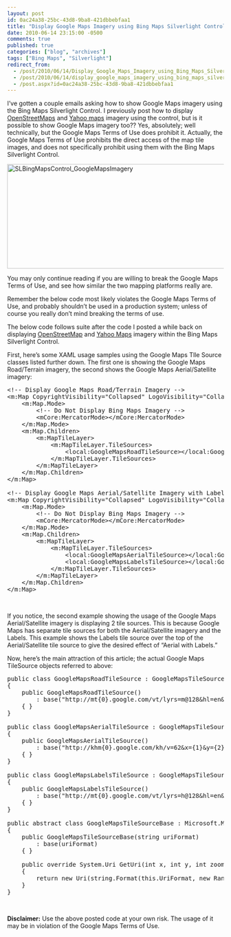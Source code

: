 ```yaml
---
layout: post
id: 0ac24a38-25bc-43d8-9ba8-421dbbebfaa1
title: "Display Google Maps Imagery using Bing Maps Silverlight Control"
date: 2010-06-14 23:15:00 -0500
comments: true
published: true
categories: ["blog", "archives"]
tags: ["Bing Maps", "Silverlight"]
redirect_from: 
  - /post/2010/06/14/Display_Google_Maps_Imagery_using_Bing_Maps_Silverlight_Control
  - /post/2010/06/14/display_google_maps_imagery_using_bing_maps_silverlight_control
  - /post.aspx?id=0ac24a38-25bc-43d8-9ba8-421dbbebfaa1
---
```

<!-- more -->
<p>I&rsquo;ve gotten a couple emails asking how to show Google Maps imagery using the Bing Maps Silverlight Control. I previously post how to display <a href="/post/2009/11/12/Display_OpenStreetMap_Imagery_using_Bing_Maps_Silverlight_Control_Version_1_RTW.aspx">OpenStreetMaps</a> and <a href="/post/2009/03/20/Virtual-Earth-Silverlight-Overlay-OpenStreetMap2c-OpenAerialMap-and-Yahoo-Map-Imagery-using-Custom-Tile-Layers!.aspx">Yahoo maps</a> imagery using the control, but is it possible to show Google Maps imagery too?? Yes, absolutely; well technically, but the Google Maps Terms of Use does prohibit it. Actually, the Google Maps Terms of Use prohibits the direct access of the map tile images, and does not specifically prohibit using them with the Bing Maps Silverlight Control.</p>
<p><a href="/images/postsSLBingMapsControl_GoogleMapsImagery.png"><img style="border-bottom: 0px; border-left: 0px; display: inline; border-top: 0px; border-right: 0px" title="SLBingMapsControl_GoogleMapsImagery" src="/images/postsSLBingMapsControl_GoogleMapsImagery_thumb.png" border="0" alt="SLBingMapsControl_GoogleMapsImagery" width="644" height="243" /></a></p>
<p>You may only continue reading if you are willing to break the Google Maps Terms of Use, and see how similar the two mapping platforms really are.</p>
<p>Remember the below code most likely violates the Google Maps Terms of Use, and probably shouldn&rsquo;t be used in a production system; unless of course you really don&rsquo;t mind breaking the terms of use.</p>
<p>The below code follows suite after the code I posted a while back on displaying <a href="/post/2009/11/12/Display_OpenStreetMap_Imagery_using_Bing_Maps_Silverlight_Control_Version_1_RTW.aspx">OpenStreetMap</a> and <a href="/post/2009/03/20/Virtual-Earth-Silverlight-Overlay-OpenStreetMap2c-OpenAerialMap-and-Yahoo-Map-Imagery-using-Custom-Tile-Layers!.aspx">Yahoo Maps</a> imagery within the Bing Maps Silverlight Control.</p>
<p>First, here&rsquo;s some XAML usage samples using the Google Maps TIle Source classes listed further down. The first one is showing the Google Maps Road/Terrain imagery, the second shows the Google Maps Aerial/Satellite imagery:</p>
<pre class="csharpcode"><span class="rem">&lt;!-- Display Google Maps Road/Terrain Imagery --&gt;</span><br /><span class="kwrd">&lt;</span><span class="html">m:Map</span> <span class="attr">CopyrightVisibility</span><span class="kwrd">="Collapsed"</span> <span class="attr">LogoVisibility</span><span class="kwrd">="Collapsed"</span><span class="kwrd">&gt;</span><br />    <span class="kwrd">&lt;</span><span class="html">m:Map.Mode</span><span class="kwrd">&gt;</span><br />        <span class="rem">&lt;!-- Do Not Display Bing Maps Imagery --&gt;</span><br />        <span class="kwrd">&lt;</span><span class="html">mCore:MercatorMode</span><span class="kwrd">&gt;&lt;/</span><span class="html">mCore:MercatorMode</span><span class="kwrd">&gt;</span><br />    <span class="kwrd">&lt;/</span><span class="html">m:Map.Mode</span><span class="kwrd">&gt;</span><br />    <span class="kwrd">&lt;</span><span class="html">m:Map.Children</span><span class="kwrd">&gt;</span><br />        <span class="kwrd">&lt;</span><span class="html">m:MapTileLayer</span><span class="kwrd">&gt;</span><br />            <span class="kwrd">&lt;</span><span class="html">m:MapTileLayer.TileSources</span><span class="kwrd">&gt;</span><br />                <span class="kwrd">&lt;</span><span class="html">local:GoogleMapsRoadTileSource</span><span class="kwrd">&gt;&lt;/</span><span class="html">local:GoogleMapsRoadTileSource</span><span class="kwrd">&gt;</span><br />            <span class="kwrd">&lt;/</span><span class="html">m:MapTileLayer.TileSources</span><span class="kwrd">&gt;</span><br />        <span class="kwrd">&lt;/</span><span class="html">m:MapTileLayer</span><span class="kwrd">&gt;</span><br />    <span class="kwrd">&lt;/</span><span class="html">m:Map.Children</span><span class="kwrd">&gt;</span><br /><span class="kwrd">&lt;/</span><span class="html">m:Map</span><span class="kwrd">&gt;</span><br /><br /><span class="rem">&lt;!-- Display Google Maps Aerial/Satellite Imagery with Labels --&gt;</span><br /><span class="kwrd">&lt;</span><span class="html">m:Map</span> <span class="attr">CopyrightVisibility</span><span class="kwrd">="Collapsed"</span> <span class="attr">LogoVisibility</span><span class="kwrd">="Collapsed"</span><span class="kwrd">&gt;</span><br />    <span class="kwrd">&lt;</span><span class="html">m:Map.Mode</span><span class="kwrd">&gt;</span><br />        <span class="rem">&lt;!-- Do Not Display Bing Maps Imagery --&gt;</span><br />        <span class="kwrd">&lt;</span><span class="html">mCore:MercatorMode</span><span class="kwrd">&gt;&lt;/</span><span class="html">mCore:MercatorMode</span><span class="kwrd">&gt;</span><br />    <span class="kwrd">&lt;/</span><span class="html">m:Map.Mode</span><span class="kwrd">&gt;</span><br />    <span class="kwrd">&lt;</span><span class="html">m:Map.Children</span><span class="kwrd">&gt;</span><br />        <span class="kwrd">&lt;</span><span class="html">m:MapTileLayer</span><span class="kwrd">&gt;</span><br />            <span class="kwrd">&lt;</span><span class="html">m:MapTileLayer.TileSources</span><span class="kwrd">&gt;</span><br />                <span class="kwrd">&lt;</span><span class="html">local:GoogleMapsAerialTileSource</span><span class="kwrd">&gt;&lt;/</span><span class="html">local:GoogleMapsAerialTileSource</span><span class="kwrd">&gt;</span><br />                <span class="kwrd">&lt;</span><span class="html">local:GoogleMapsLabelsTileSource</span><span class="kwrd">&gt;&lt;/</span><span class="html">local:GoogleMapsLabelsTileSource</span><span class="kwrd">&gt;</span><br />            <span class="kwrd">&lt;/</span><span class="html">m:MapTileLayer.TileSources</span><span class="kwrd">&gt;</span><br />        <span class="kwrd">&lt;/</span><span class="html">m:MapTileLayer</span><span class="kwrd">&gt;</span><br />    <span class="kwrd">&lt;/</span><span class="html">m:Map.Children</span><span class="kwrd">&gt;</span><br /><span class="kwrd">&lt;/</span><span class="html">m:Map</span><span class="kwrd">&gt;</span></pre>
<p><!-- .csharpcode, .csharpcode pre { 	font-size: small; 	color: black; 	font-family: consolas, "Courier New", courier, monospace; 	background-color: #ffffff; 	/*white-space: pre;*/ } .csharpcode pre { margin: 0em; } .csharpcode .rem { color: #008000; } .csharpcode .kwrd { color: #0000ff; } .csharpcode .str { color: #006080; } .csharpcode .op { color: #0000c0; } .csharpcode .preproc { color: #cc6633; } .csharpcode .asp { background-color: #ffff00; } .csharpcode .html { color: #800000; } .csharpcode .attr { color: #ff0000; } .csharpcode .alt  { 	background-color: #f4f4f4; 	width: 100%; 	margin: 0em; } .csharpcode .lnum { color: #606060; } --></p>
<p>&nbsp;</p>
<p>If you notice, the second example showing the usage of the Google Maps Aerial/Satellite imagery is displaying 2 tile sources. This is because Google Maps has separate tile sources for both the Aerial/Satellite imagery and the Labels. This example shows the Labels tile source over the top of the Aerial/Satellite tile source to give the desired effect of &ldquo;Aerial with Labels.&rdquo;</p>
<p>Now, here&rsquo;s the main attraction of this article; the actual Google Maps TileSource objects referred to above:</p>
<pre class="csharpcode"><span class="kwrd">public</span> <span class="kwrd">class</span> GoogleMapsRoadTileSource : GoogleMapsTileSourceBase<br />{<br />    <span class="kwrd">public</span> GoogleMapsRoadTileSource()<br />        : <span class="kwrd">base</span>(<span class="str">"http://mt{0}.google.com/vt/lyrs=m@128&amp;hl=en&amp;x={1}&amp;y={2}&amp;z={3}&amp;s="</span>)<br />    { }<br />}<br /><br /><span class="kwrd">public</span> <span class="kwrd">class</span> GoogleMapsAerialTileSource : GoogleMapsTileSourceBase<br />{<br />    <span class="kwrd">public</span> GoogleMapsAerialTileSource()<br />        : <span class="kwrd">base</span>(<span class="str">"http://khm{0}.google.com/kh/v=62&amp;x={1}&amp;y={2}&amp;z={3}&amp;s="</span>)<br />    { }<br />}<br /><br /><span class="kwrd">public</span> <span class="kwrd">class</span> GoogleMapsLabelsTileSource : GoogleMapsTileSourceBase<br />{<br />    <span class="kwrd">public</span> GoogleMapsLabelsTileSource()<br />        : <span class="kwrd">base</span>(<span class="str">"http://mt{0}.google.com/vt/lyrs=h@128&amp;hl=en&amp;x={1}&amp;y={2}&amp;z={3}&amp;s="</span>)<br />    { }<br />}<br /><br /><span class="kwrd">public</span> <span class="kwrd">abstract</span> <span class="kwrd">class</span> GoogleMapsTileSourceBase : Microsoft.Maps.MapControl.TileSource<br />{<br />    <span class="kwrd">public</span> GoogleMapsTileSourceBase(<span class="kwrd">string</span> uriFormat)<br />        : <span class="kwrd">base</span>(uriFormat)<br />    { }<br /><br />    <span class="kwrd">public</span> <span class="kwrd">override</span> System.Uri GetUri(<span class="kwrd">int</span> x, <span class="kwrd">int</span> y, <span class="kwrd">int</span> zoomLevel)<br />    {<br />        <span class="kwrd">return</span> <span class="kwrd">new</span> Uri(<span class="kwrd">string</span>.Format(<span class="kwrd">this</span>.UriFormat, <span class="kwrd">new</span> Random().Next() % 4, x, y, zoomLevel));<br />    }<br />}</pre>
<p><!-- .csharpcode, .csharpcode pre { 	font-size: small; 	color: black; 	font-family: consolas, "Courier New", courier, monospace; 	background-color: #ffffff; 	/*white-space: pre;*/ } .csharpcode pre { margin: 0em; } .csharpcode .rem { color: #008000; } .csharpcode .kwrd { color: #0000ff; } .csharpcode .str { color: #006080; } .csharpcode .op { color: #0000c0; } .csharpcode .preproc { color: #cc6633; } .csharpcode .asp { background-color: #ffff00; } .csharpcode .html { color: #800000; } .csharpcode .attr { color: #ff0000; } .csharpcode .alt  { 	background-color: #f4f4f4; 	width: 100%; 	margin: 0em; } .csharpcode .lnum { color: #606060; } --></p>
<p>&nbsp;</p>
<p><strong>Disclaimer:</strong> Use the above posted code at your own risk. The usage of it may be in violation of the Google Maps Terms of Use.</p>
